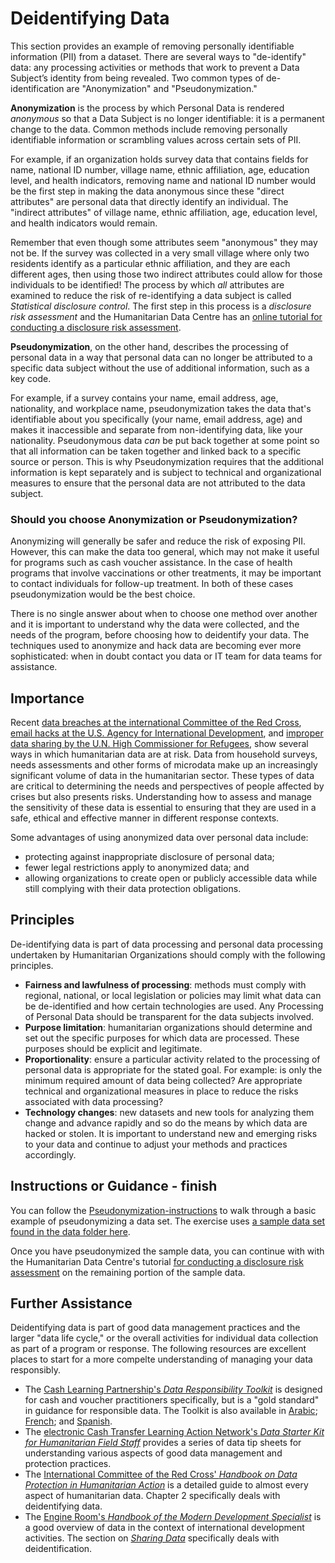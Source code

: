 # Deidentifying Data
This section provides an example of removing personally identifiable information (PII) from a dataset. There are several ways to "de-identify" data: any processing activities or methods that work to prevent a Data Subject’s identity from being revealed. Two common types of de-identification are "Anonymization" and "Pseudonymization."

**Anonymization** is the process by which Personal Data is rendered *anonymous* so that a Data Subject is no longer identifiable: it is a permanent change to the data. Common methods include removing personally identifiable information or scrambling values across certain sets of PII.

For example, if an organization holds survey data that contains fields for name, national ID number, village name, ethnic affiliation, age, education level, and health indicators, removing name and national ID number would be the first step in making the data anonymous since these "direct attributes" are personal data that directly identify an individual. The "indirect attributes" of village name, ethnic affiliation, age, education level, and health indicators would remain.

Remember that even though some attributes seem "anonymous" they may not be. If the survey was collected in a very small village where only two residents identify as a particular ethnic affiliation, and they are each different ages, then using those two indirect attributes could allow for those individuals to be identified! The process by which *all* attributes are examined to reduce the risk of re-identifying a data subject is called *Statistical disclosure control*. The first step in this process is a *disclosure risk assessment* and the Humanitarian Data Centre has an [online tutorial for conducting a disclosure risk assessment](https://centre.humdata.org/learning-path/disclosure-risk-assessment-overview/).

**Pseudonymization**, on the other hand, describes the processing of personal data in a way that personal data can no longer be attributed to a specific data subject without the use of additional information, such as a key code.

For example, if a survey contains your name, email address, age, nationality, and workplace name, pseudonymization takes the data that's identifiable about you specifically (your name, email address, age) and makes it inaccessible and separate from non-identifying data, like your nationality. Pseudonymous data *can* be put back together at some point so that all information can be taken together and linked back to a specific source or person. This is why Pseudonymization requires that the additional information is kept separately and is subject to technical and organizational measures to ensure that the personal data are not attributed to the data subject.

### Should you choose Anonymization or Pseudonymization?
Anonymizing will generally be safer and reduce the risk of exposing PII. However, this can make the data too general, which may not make it useful for programs such as cash voucher assistance. In the case of health programs that involve vaccinations or other treatments, it may be important to contact individuals for follow-up treatment. In both of these cases pseudonymization would be the best choice.

There is no single answer about when to choose one method over another and it is important to understand why the data were collected, and the needs of the program, before choosing how to deidentify your data. The techniques used to anonymize and hack data are becoming ever more sophisticated: when in doubt contact you data or IT team for data teams for assistance.

## Importance
 Recent [data breaches at the international Committee of the Red Cross](https://www.icrc.org/en/document/cyber-attack-icrc-what-we-know), [email hacks at the U.S. Agency for International Development](https://www.devex.com/news/usaid-hack-is-wakeup-call-for-aid-industry-on-cybersecurity-100028), and [improper data sharing by the U.N. High Commissioner for Refugees](https://www.hrw.org/news/2021/06/15/un-shared-rohingya-data-without-informed-consent#), show several ways in which humanitarian data are at risk. Data from household surveys, needs assessments and other forms of microdata make up an increasingly significant volume of data in the humanitarian sector. These types of data are critical to determining the needs and perspectives of people affected by crises but also presents risks. Understanding how to assess and manage the sensitivity of these data is essential to ensuring that they are used in a safe, ethical and effective manner in different response contexts.

 Some advantages of using anonymized data over personal data include:
 - protecting against inappropriate disclosure of personal data;
 - fewer legal restrictions apply to anonymized data; and
 - allowing organizations to create open or publicly accessible data while still complying with their data protection obligations.

## Principles
De-identifying data is part of data processing and personal data processing undertaken by Humanitarian Organizations should comply with the following principles.
- **Fairness and lawfulness of processing**: methods must comply with regional, national, or local legislation or policies may limit what data can be de-identified and how certain technologies are used. Any Processing of Personal Data should be transparent for the data subjects involved.
- **Purpose limitation**: humanitarian organizations should determine and set out the specific purposes for which data are processed. These purposes
should be explicit and legitimate.
- **Proportionality**: ensure a particular activity related to the processing of personal data is appropriate for the stated goal. For example: is only the minimum required amount of data being collected? Are appropriate technical and organizational measures in place to reduce the risks associated with data processing?
- **Technology changes**: new datasets and new tools for analyzing them change and advance rapidly and so do the means by which data are hacked or stolen. It is important to understand new and emerging risks to your data and continue to adjust your methods and practices accordingly.

## Instructions or Guidance - finish
You can follow the [Pseudonymization-instructions](Pseudonymization-instructions.md) to walk through a basic example of pseudonymizing a data set. The exercise uses [a sample data set found in the data folder here](data/Pseudonymization_example.csv).

Once you have pseudonymized the sample data, you can continue with with the Humanitarian Data Centre's tutorial [for conducting a disclosure risk assessment](https://centre.humdata.org/learning-path/disclosure-risk-assessment-overview/) on the remaining portion of the sample data.

## Further Assistance
Deidentifying data is part of good data management practices and the larger "data life cycle," or the overall activities for individual data collection as part of a program or response. The following resources are excellent places to start for a more compelte understanding of managing your data responsibly.
- The [Cash Learning Partnership's *Data Responsibility Toolkit*](https://www.calpnetwork.org/wp-content/uploads/2021/03/Data-Responsibility-Toolkit_A-guide-for-Cash-and-Voucher-Practitioners.pdf) is designed for cash and voucher practitioners specifically, but is a "gold standard" in guidance for responsible data. The Toolkit is also available in [Arabic](https://www.calpnetwork.org/ar/publication/data-responsibility-toolkit-a-guide-for-cva-practitioners/); [French](https://www.calpnetwork.org/fr/publication/data-responsibility-toolkit-a-guide-for-cva-practitioners/); and [Spanish](https://www.calpnetwork.org/fr/publication/data-responsibility-toolkit-a-guide-for-cva-practitioners/).
- The [electronic Cash Transfer Learning Action Network's *Data Starter Kit for Humanitarian Field Staff*](https://www.calpnetwork.org/wp-content/uploads/2020/06/DataStarterKitforFieldStaffELAN.pdf) provides a series of data tip sheets for understanding various aspects of good data management and protection practices.
- The [International Committee of the Red Cross' *Handbook on Data Protection in Humanitarian Action*](https://www.icrc.org/en/data-protection-humanitarian-action-handbook) is a detailed guide to almost every aspect of humanitarian data. Chapter 2 specifically deals with deidentifying data.
- The [Engine Room's *Handbook of the Modern Development Specialist*](https://the-engine-room.github.io/responsible-data-handbook/) is a good overview of data in the context of international development activities. The section on [*Sharing Data*](https://the-engine-room.github.io/responsible-data-handbook/chapters/chapter-02c-sharing-data.html) specifically deals with deidentification.
